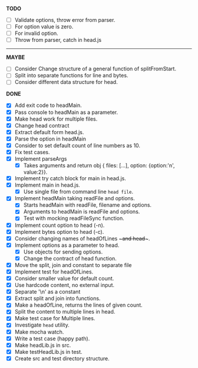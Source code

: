 **TODO**

- [ ] Validate options, throw error from parser.
 - [ ] For option value is zero.
 - [ ] For invalid option.
 - [ ] Throw from parser, catch in head.js

***


**MAYBE**

- [ ] Consider Change structure of a general function of splitFromStart.
 - [ ] Split into separate functions for line and bytes.
- [ ] Consider different data structure for head.

**DONE**

- [x] Add exit code to headMain.
- [x] Pass console to headMain as a parameter.
- [x] Make head work for multiple files.
- [x] Change head contract
- [x] Extract default form head.js.
- [x] Parse the option in headMain 
- [x] Consider to set default count of line numbers as 10.
 - [x] Fix test cases.
- [x] Implement parseArgs
  - [x] Takes arguments and return obj { files: [...], option: {option:'n', value:2}}.
- [x] Implement try catch block for main in head.js.
- [x] Implement main in head.js.
  - [x] Use single file from command line `head file`.
- [x] Implement headMain taking readFile and options.
  - [x] Starts headMain with readFile, filename and options.
  - [x] Arguments to headMain is readFile and options.
  - [x] Test with mocking readFileSync function.
- [x] Implement count option to head (-n).
- [x] Implement bytes option to head (-c).
- [x] Consider changing names of headOfLines ~~~and head~~~.
- [x] Implement options as a parameter to head.
  - [x] Use objects for sending options.
  - [x] Change the contract of head function.
- [x] Move the split, join and constant to separate file
- [x] Implement test for headOfLines.
- [x] Consider smaller value for default count.
- [x] Use hardcode content, no external input.
- [x] Separate '\n' as a constant
- [x] Extract split and join into functions.
- [x] Make a headOfLine, returns the lines of given count.
 - [x] Split the content to multiple lines in head.
- [x] Make test case for Multiple lines.
- [x] Investigate `head` utility.
- [x] Make mocha watch.
- [x] Write a test case (happy path).
- [x] Make headLib.js in src.
- [x] Make testHeadLib.js in test.
- [x] Create src and test directory structure.
